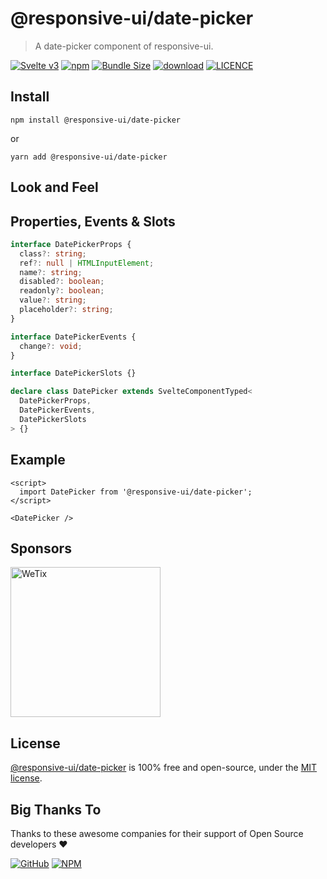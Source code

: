 # @responsive-ui/date-picker

> A date-picker component of responsive-ui.

<p>

[![Svelte v3](https://img.shields.io/badge/svelte-v3-orange.svg)](https://svelte.dev)
[![npm](https://img.shields.io/npm/v/@responsive-ui/date-picker.svg)](https://www.npmjs.com/package/@responsive-ui/date-picker)
[![Bundle Size](https://badgen.net/bundlephobia/minzip/%40responsive-ui%2Faccordion)](https://bundlephobia.com/result?p=@responsive-ui/date-picker)
[![download](https://img.shields.io/npm/dw/@responsive-ui/date-picker.svg)](https://www.npmjs.com/package/@responsive-ui/date-picker)
[![LICENCE](https://img.shields.io/github/license/wetix/responsive-ui)](https://github.com/wetix/responsive-ui/blob/main/LICENSE)

</p>

## Install

```console
npm install @responsive-ui/date-picker
```

or

```console
yarn add @responsive-ui/date-picker
```

## Look and Feel

<!-- <img src="https://user-images.githubusercontent.com/28108597/105842391-0f292f80-6011-11eb-94c6-47728f2eb9f3.png"
alt="@responsive-ui/date-picker" /> -->

## Properties, Events & Slots

```ts
interface DatePickerProps {
  class?: string;
  ref?: null | HTMLInputElement;
  name?: string;
  disabled?: boolean;
  readonly?: boolean;
  value?: string;
  placeholder?: string;
}

interface DatePickerEvents {
  change?: void;
}

interface DatePickerSlots {}

declare class DatePicker extends SvelteComponentTyped<
  DatePickerProps,
  DatePickerEvents,
  DatePickerSlots
> {}
```

## Example

```svelte
<script>
  import DatePicker from '@responsive-ui/date-picker';
</script>

<DatePicker />
```

<!-- [Try it yourself in Svelte Repl](https://svelte.dev/repl/91c1018434d44dc081229b45e18653a7?version=latest) -->

## Sponsors

<img src="https://asset.wetix.my/images/logo/wetix.png" alt="WeTix" width="240px">

## License

[@responsive-ui/date-picker](https://github.com/wetix/responsive-ui/tree/main/components/date-picker) is 100% free and open-source, under the [MIT license](https://github.com/wetix/responsive-ui/blob/main/LICENSE).

## Big Thanks To

Thanks to these awesome companies for their support of Open Source developers ❤

[![GitHub](https://jstools.dev/img/badges/github.svg)](https://github.com/open-source)
[![NPM](https://jstools.dev/img/badges/npm.svg)](https://www.npmjs.com/)

